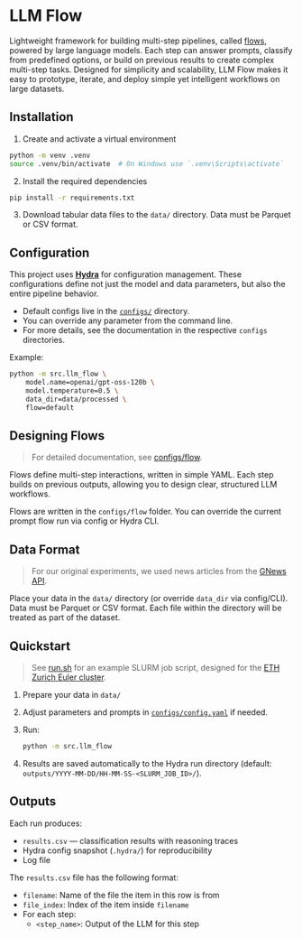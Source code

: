 # LLM Flow

Lightweight framework for building multi-step pipelines, called [flows](configs/flow/README.md), powered by large language models. Each step can answer prompts, classify from predefined options, or build on previous results to create complex multi-step tasks. Designed for simplicity and scalability, LLM Flow makes it easy to prototype, iterate, and deploy simple yet intelligent workflows on large datasets.

## Installation

1. Create and activate a virtual environment
```bash
python -m venv .venv
source .venv/bin/activate  # On Windows use `.venv\Scripts\activate`
```

2. Install the required dependencies
```bash
pip install -r requirements.txt
```

3. Download tabular data files to the `data/` directory. Data must be Parquet or CSV format.

## Configuration

This project uses **[Hydra](https://hydra.cc)** for configuration management. These configurations define not just the model and data parameters, but also the entire pipeline behavior.

* Default configs live in the [`configs/`](configs) directory.
* You can override any parameter from the command line.
* For more details, see the documentation in the respective `configs` directories.

Example:

```bash
python -m src.llm_flow \
    model.name=openai/gpt-oss-120b \
    model.temperature=0.5 \
    data_dir=data/processed \
    flow=default
```

## Designing Flows

> For detailed documentation, see [configs/flow](configs/flow/README.md).

Flows define multi-step interactions, written in simple YAML.  Each step builds on previous outputs, allowing you to design clear, structured LLM workflows.

Flows are written in the `configs/flow` folder. You can override the current prompt flow run via config or Hydra CLI.

## Data Format

> For our original experiments, we used news articles from the [GNews API](http://gnews.io).

Place your data in the `data/` directory (or override `data_dir` via config/CLI). Data must be Parquet or CSV format. Each file within the directory will be treated as part of the dataset.

## Quickstart

> See [run.sh](run.sh) for an example SLURM job script, designed for the [ETH Zurich Euler cluster](https://ele.ethz.ch/resources-and-infrastructure/infrastructure/computational-ressources.html).

1. Prepare your data in `data/`
2. Adjust parameters and prompts in [`configs/config.yaml`](configs/config.yaml) if needed.
3. Run:

   ```bash
   python -m src.llm_flow
   ```
4. Results are saved automatically to the Hydra run directory (default: `outputs/YYYY-MM-DD/HH-MM-SS-<SLURM_JOB_ID>/`).

## Outputs

Each run produces:

* `results.csv` — classification results with reasoning traces
* Hydra config snapshot (`.hydra/`) for reproducibility
* Log file

The `results.csv` file has the following format:
- `filename`: Name of the file the item in this row is from
- `file_index`: Index of the item inside `filename`
- For each step:
    - `<step_name>`: Output of the LLM for this step
